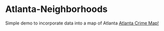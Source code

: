 # Atlanta-Neighborhoods
Simple demo to incorporate data into a map of Atlanta
[Atlanta Crime Map!](Atlanta-Neighborhoods/Figures/atl_crime_map.html)
